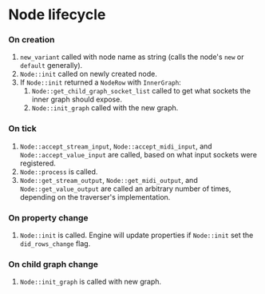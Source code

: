 # Node lifecycle

### On creation

1. `new_variant` called with node name as string (calls the node's `new` or `default` generally).
2. `Node::init` called on newly created node.
3. If `Node::init` returned a `NodeRow` with `InnerGraph`:
   1. `Node::get_child_graph_socket_list` called to get what sockets the inner graph should expose.
   2. `Node::init_graph` called with the new graph.

### On tick

1. `Node::accept_stream_input`, `Node::accept_midi_input`, and `Node::accept_value_input` are called, based on what input sockets were registered.
2. `Node::process` is called.
3. `Node::get_stream_output`, `Node::get_midi_output`, and `Node::get_value_output` are called an arbitrary number of times, depending on the traverser's implementation.

### On property change

1. `Node::init` is called. Engine will update properties if `Node::init` set the `did_rows_change` flag.

### On child graph change

1. `Node::init_graph` is called with new graph.
